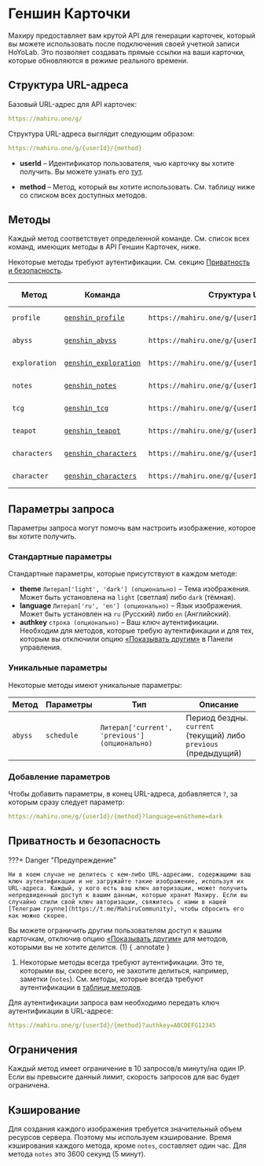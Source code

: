 # Геншин Карточки

Махиру предоставляет вам крутой API для генерации карточек, который вы можете использовать после подключения своей учетной записи HoYoLab. Это позволяет создавать прямые ссылки на ваши карточки, которые обновляются в режиме реального времени.

## Структура URL-адреса

Базовый URL-адрес для API карточек:
```yaml
https://mahiru.one/g/
```

Структура URL-адреса выглядит следующим образом:
```yaml
https://mahiru.one/g/{userId}/{method}
```

- **userId** – Идентификатор пользователя, чью карточку вы хотите получить. Вы можете узнать его [тут](../dashboard/pages/settings/for-developers.md).

- **method** – Метод, который вы хотите использовать. См. таблицу ниже со списком всех доступных методов. 

## Методы

Каждый метод соответствует определенной команде. См. список всех команд, имеющих методы в API Геншин Карточек, ниже.

Некоторые методы требуют аутентификации. См. секцию [Приватность и безопасность](#_7).

| Метод         | Команда                                                                   | Структура URL-адреса                              | Требует аутентификацию  |
| ------------- | ------------------------------------------------------------------------- | ------------------------------------------------- | ----------------------- |
| `profile`     | [`genshin_profile`](../commands/commands-list/genshin/profile.md)         | `https://mahiru.one/g/{userId}/profile`           | :material-close: Нет    |
| `abyss`       | [`genshin_abyss`](../commands/commands-list/genshin/abyss.md)             | `https://mahiru.one/g/{userId}/abyss`             | :material-close: Нет    |
| `exploration` | [`genshin_exploration`](../commands/commands-list/genshin/exploration.md) | `https://mahiru.one/g/{userId}/exploration`       | :material-close: Нет    |
| `notes`       | [`genshin_notes`](../commands/commands-list/genshin/notes.md)             | `https://mahiru.one/g/{userId}/notes`             | :material-check: Да     |
| `tcg`         | [`genshin_tcg`](../commands/commands-list/genshin/tcg.md)                 | `https://mahiru.one/g/{userId}/teapot`            | :material-close: Нет    |
| `teapot`      | [`genshin_teapot`](../commands/commands-list/genshin/teapot.md)           | `https://mahiru.one/g/{userId}/teapot`            | :material-close: Нет    |
| `characters`  | [`genshin_characters`](../commands/commands-list/genshin/characters.md)   | `https://mahiru.one/g/{userId}/characters`        | :material-close: Нет    |
| `character`   | [`genshin_characters`](../commands/commands-list/genshin/characters.md)   | `https://mahiru.one/g/{userId}/character/{characterId}`  | :material-close: Нет    |

## Параметры запроса

Параметры запроса могут помочь вам настроить изображение, которое вы хотите получить.

### Стандартные параметры

Стандартные параметры, которые присутствуют в каждом методе:

- **theme** `Литерал['light', 'dark'] (опционально)` – Тема изображения. Может быть установлена на `light` (светлая) либо `dark` (тёмная).
- **language** `Литерал['ru', 'en'] (опционально)` – Язык изображения. Может быть установлен на `ru` (Русский) либо `en` (Английский).
- **authkey** `строка (опционально)` – Ваш ключ аутентификации. Необходим для методов, которые требую аутентификации и для тех, которым вы отключили опцию [«Показывать другим»](../dashboard/pages/game-integrations/genshin.md#_12) в Панели управления.

### Уникальные параметры

Некоторые методы имеют уникальные параметры:

| Метод           | Параметры  | Тип                                            | Описание                                                        |
| --------------- | ---------- | ---------------------------------------------- | --------------------------------------------------------------- |
| `abyss`         | `schedule` | `Литерал['current', 'previous'] (опционально)` | Период бездны. `current` (текущий) либо `previous` (предыдущий) |

### Добавление параметров

Чтобы добавить параметры, в конец URL-адреса, добавляется `?`, за которым сразу следует параметр:
```yaml
https://mahiru.one/g/{userId}/{method}?language=en&theme=dark
```

## Приватность и безопасность

???+ Danger "Предупреждение"

    Ни в коем случае не делитесь с кем-либо URL-адресами, содержащими ваш ключ аутентификации и не загружайте такие изображение, используя их URL-адреса. Каждый, у кого есть ваш ключ авторизации, может получить непредвиденный доступ к вашим данным, которые хранит Махиру. Если вы случайно слили свой ключ авторизации, свяжитесь с нами в нашей [Телеграм группе](https://t.me/MahiruCommunity), чтобы сбросить его как можно скорее.

Вы можете ограничить другим пользователям доступ к вашим карточкам, отключив опцию [«Показывать другим»](../dashboard/pages/game-integrations/genshin.md#_12) для методов, которыми вы не хотите делится. (1)
{ .annotate }

1. Некоторые методы всегда требуют аутентификации. Это те, которыми вы, скорее всего, не захотите делиться, например, заметки (`notes`). См. методы, которые всегда требуют аутентификации в [таблице методов](#_2).

Для аутентификации запроса вам необходимо передать ключ аутентификации в URL-адресе:
```yaml
https://mahiru.one/g/{userId}/{method}?authkey=ABCDEFG12345
```

## Ограничения

Каждый метод имеет ограничение в 10 запросов/в минуту/на один IP. Если вы превысите данный лимит, скорость запросов для вас будет ограничена.

## Кэширование

Для создания каждого изображения требуется значительный объем ресурсов сервера. Поэтому мы используем кэширование. Время кэширования каждого метода, кроме `notes`, составляет один час. Для метода `notes` это 3600 секунд (5 минут).